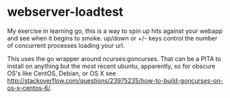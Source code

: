 webserver-loadtest
==================

My exercise in learning go, this is a way to spin up hits against your
webapp and see when it begins to smoke.  up/down or +/- keys control the
number of concurrent processes loading your url.

This uses the go wrapper around ncurses:goncurses.  That can be a PITA to 
install on anything but the most recent ubuntu, apparently, so for obscure OS's 
like CentOS, Debian, or OS X see 
http://stackoverflow.com/questions/23975235/how-to-build-goncurses-on-os-x-centos-6/.

